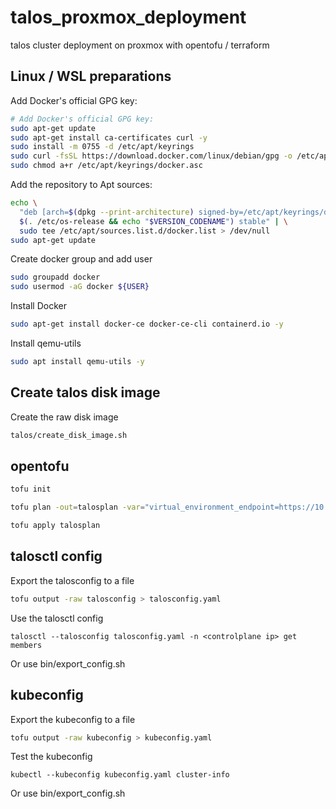 # talos_proxmox_deployment
talos cluster deployment on proxmox with opentofu / terraform

## Linux / WSL preparations

Add Docker's official GPG key:
```bash
# Add Docker's official GPG key:
sudo apt-get update
sudo apt-get install ca-certificates curl -y
sudo install -m 0755 -d /etc/apt/keyrings
sudo curl -fsSL https://download.docker.com/linux/debian/gpg -o /etc/apt/keyrings/docker.asc
sudo chmod a+r /etc/apt/keyrings/docker.asc
```
Add the repository to Apt sources:
```bash
echo \
  "deb [arch=$(dpkg --print-architecture) signed-by=/etc/apt/keyrings/docker.asc] https://download.docker.com/linux/debian \
  $(. /etc/os-release && echo "$VERSION_CODENAME") stable" | \
  sudo tee /etc/apt/sources.list.d/docker.list > /dev/null
sudo apt-get update
```
Create docker group and add user
```bash
sudo groupadd docker
sudo usermod -aG docker ${USER}
```
Install Docker
```bash
sudo apt-get install docker-ce docker-ce-cli containerd.io -y
```

Install qemu-utils
```bash
sudo apt install qemu-utils -y
```

## Create talos disk image
Create the raw disk image
```bash
talos/create_disk_image.sh
```

## opentofu
```bash
tofu init
```

```bash
tofu plan -out=talosplan -var="virtual_environment_endpoint=https://10.0.0.250:8006" -var="virtual_environment_username=root@pam" -var="virtual_environment_password=password" -var="encryption_passphrase=encryption-passphrase" -var="talos_cluster_endpoint=https://cluster.local:6443"
```

```bash
tofu apply talosplan
```

## talosctl config

Export the talosconfig to a file
```bash
tofu output -raw talosconfig > talosconfig.yaml
```

Use the talosctl config
```
talosctl --talosconfig talosconfig.yaml -n <controlplane ip> get members
```

Or use bin/export_config.sh

## kubeconfig

Export the kubeconfig to a file
```bash
tofu output -raw kubeconfig > kubeconfig.yaml
```

Test the kubeconfig
```
kubectl --kubeconfig kubeconfig.yaml cluster-info
```

Or use bin/export_config.sh
